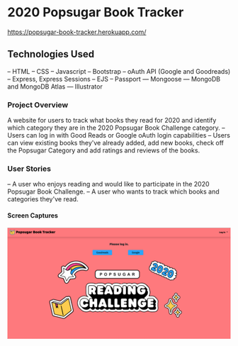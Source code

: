 # 2020 Popsugar Book Tracker
https://popsugar-book-tracker.herokuapp.com/


## Technologies Used
– HTML
– CSS
– Javascript
– Bootstrap
– oAuth API (Google and Goodreads)
– Express, Express Sessions
– EJS
– Passport
— Mongoose
— MongoDB and MongoDB Atlas
— Illustrator

### Project Overview
A website for users to track what books they read for 2020 and identify which category they are in the 2020 Popsugar Book Challenge category.
– Users can log in with Good Reads or Google oAuth login capabilities
– Users can view existing books they've already added, add new books, check off the Popsugar Category and add ratings and reviews of the books.

### User Stories
– A user who enjoys reading and would like to participate in the 2020 Popsugar Book Challenge.
– A user who wants to track which books and categories they've read.

#### Screen Captures
![Popsugar landing page](/public/screen-captures/PS-landing-pg.png?raw=true "Popsugar landing page")
